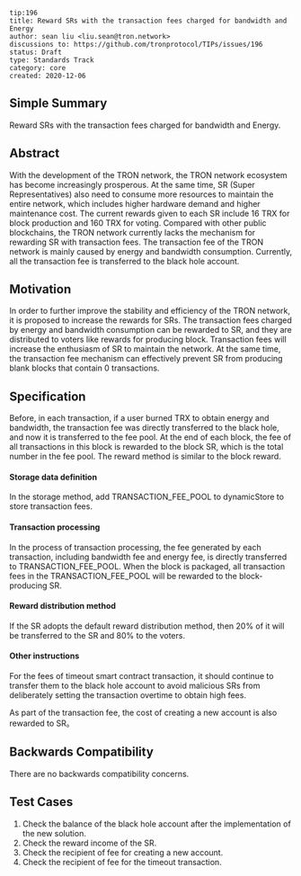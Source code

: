 ``` 
tip:196
title: Reward SRs with the transaction fees charged for bandwidth and Energy 
author: sean liu <liu.sean@tron.network> 
discussions to: https://github.com/tronprotocol/TIPs/issues/196
status: Draft
type: Standards Track
category: core
created: 2020-12-06
```

## Simple Summary 
Reward SRs with the transaction fees charged for bandwidth and Energy.

## Abstract
With the development of the TRON network, the TRON network ecosystem has become increasingly prosperous. 
At the same time, SR (Super Representatives) also need to consume more resources to maintain the entire network, 
which includes higher hardware demand and higher maintenance cost. 
The current rewards given to each SR include 16 TRX for block production and 160 TRX for voting. 
Compared with other public blockchains, the TRON network currently lacks the mechanism for rewarding SR with transaction fees. 
The transaction fee of the TRON network is mainly caused by energy and bandwidth consumption. 
Currently, all the transaction fee is transferred to the black hole account.

## Motivation
In order to further improve the stability and efficiency of the TRON network, 
it is proposed to increase the rewards for SRs. 
The transaction fees charged by energy and bandwidth consumption can be rewarded to SR, 
and they are distributed to voters like rewards for producing block. 
Transaction fees will increase the enthusiasm of SR to maintain the network. 
At the same time, the transaction fee mechanism can effectively prevent SR from producing blank blocks that contain 0 transactions.
 
## Specification
Before, in each transaction, if a user burned TRX to obtain energy and bandwidth, 
the transaction fee was directly transferred to the black hole, and now it is transferred to the fee pool. 
At the end of each block, the fee of all transactions in this block is rewarded to the block SR, 
which is the total number in the fee pool. The reward method is similar to the block reward.

#### Storage data definition
In the storage method, add TRANSACTION_FEE_POOL to dynamicStore to store transaction fees.

#### Transaction processing
In the process of transaction processing, the fee generated by each transaction, 
including bandwidth fee and energy fee, is directly transferred to TRANSACTION_FEE_POOL. 
When the block is packaged, all transaction fees in the TRANSACTION_FEE_POOL will be rewarded to the block-producing SR. 

#### Reward distribution method
If the SR adopts the default reward distribution method, then 20% of it will be transferred to the SR and 80% to the voters.

#### Other instructions
For the fees of timeout smart contract transaction, 
it should continue to transfer them to the black hole account to avoid malicious SRs from deliberately 
setting the transaction overtime to obtain high fees.

As part of the transaction fee, the cost of creating a new account is also rewarded to SR。

## Backwards Compatibility
There are no backwards compatibility concerns.

## Test Cases
1. Check the balance of the black hole account after the implementation of the new solution.
2. Check the reward income of the SR.
3. Check the recipient of fee for creating a new account.
4. Check the recipient of fee for the timeout transaction.
